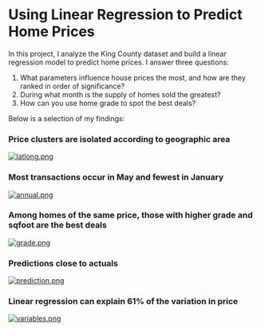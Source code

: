 
# Using Linear Regression to Predict Home Prices

In this project, I analyze the King County dataset and build a linear regression model to predict home prices. I answer three questions:
1. What parameters influence house prices the most, and how are they ranked in order of significance?
2. During what month is the supply of homes sold the greatest?
3. How can you use home grade to spot the best deals?

Below is a selection of my findings:

### Price clusters are isolated according to geographic area
[![latlong.png](https://i.postimg.cc/B6c3V2RT/latlong.png)](https://postimg.cc/sQXbBGjx)

### Most transactions occur in May and fewest in January
[![annual.png](https://i.postimg.cc/j5Vq9x2b/annual.png)](https://postimg.cc/d7BKZKGH)

### Among homes of the same price, those with higher grade and sqfoot are the best deals
[![grade.png](https://i.postimg.cc/3wGY2sBb/grade.png)](https://postimg.cc/yJ7MHr2F)

### Predictions close to actuals
[![prediction.png](https://i.postimg.cc/GhMLRJtz/prediction.png)](https://postimg.cc/D8XkdGqb)

### Linear regression can explain 61% of the variation in price
[![variables.png](https://i.postimg.cc/26CM3MXW/variables.png)](https://postimg.cc/4KFBSLG4)




